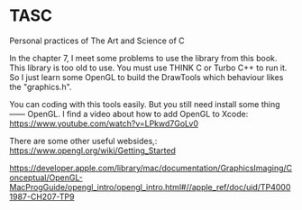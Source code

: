 TASC
====

Personal practices of The Art and Science of C

In the chapter 7, I meet some problems to use the library from this book.
This library is too old to use. You must use THINK C or Turbo C++ to run
it. So I just learn some OpenGL to build the DrawTools which behaviour
likes the "graphics.h".

You can coding with this tools easily. But you still need install some
thing —— OpenGL. I find a video about how to add OpenGL to Xcode:
https://www.youtube.com/watch?v=LPkwd7GoLv0

There are some other useful websides,:
https://www.opengl.org/wiki/Getting_Started

https://developer.apple.com/library/mac/documentation/GraphicsImaging/Conceptual/OpenGL-MacProgGuide/opengl_intro/opengl_intro.html#//apple_ref/doc/uid/TP40001987-CH207-TP9

